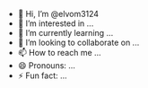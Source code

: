 - 👋 Hi, I’m @elvom3124
- 👀 I’m interested in ...
- 🌱 I’m currently learning ...
- 💞️ I’m looking to collaborate on ...
- 📫 How to reach me ...
- 😄 Pronouns: ...
- ⚡ Fun fact: ...

<!---
elvom3124/elvom3124 is a ✨ special ✨ repository because its `README.md` (this file) appears on your GitHub profile.
You can click the Preview link to take a look at your changes.jlascmkoeaskamujaskcjsdumaomansjtokas
--->
